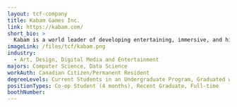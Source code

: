 ```yaml
---
layout: tcf-company
title: Kabam Games Inc.
link: https://kabam.com/
short_bio: >
  Kabam is a world leader of developing entertaining, immersive, and highly social multiplayer games. We merge consumer behavior with the art of game design to create experiences that millions of players worldwide enjoy. Each game has raised the gaming benchmark, bringing players high-quality graphics, next-generation technology, and revolutionary gameplay.
imageLink: /files/tcf/kabam.png
industry:
  - Art, Design, Digital Media and Entertainment
majors: Computer Science, Data Science
workAuth: Canadian Citizen/Permanent Resident
degreeLevels: Current Students in an Undergraduate Program, Graduated with an Undergraduate Degree, Graduated with a Graduate Degree (Masters or Phd)
positionTypes: Co-op Student (4 months), Recent Graduate, Full-time
boothNumber:
---
```

